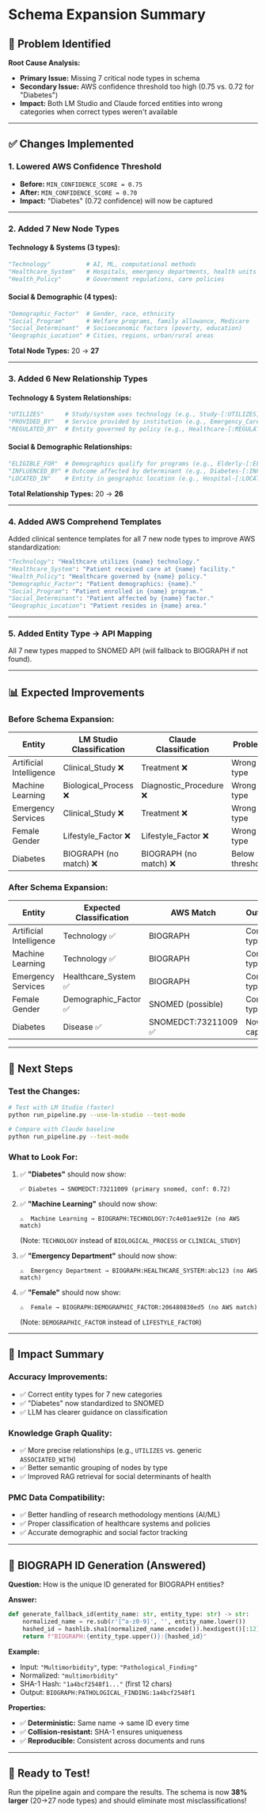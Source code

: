 # Schema Expansion Summary

## 🎯 Problem Identified

**Root Cause Analysis:**
- **Primary Issue:** Missing 7 critical node types in schema
- **Secondary Issue:** AWS confidence threshold too high (0.75 vs. 0.72 for "Diabetes")
- **Impact:** Both LM Studio and Claude forced entities into wrong categories when correct types weren't available

---

## ✅ Changes Implemented

### **1. Lowered AWS Confidence Threshold**
- **Before:** `MIN_CONFIDENCE_SCORE = 0.75`
- **After:** `MIN_CONFIDENCE_SCORE = 0.70`
- **Impact:** "Diabetes" (0.72 confidence) will now be captured

---

### **2. Added 7 New Node Types**

#### **Technology & Systems (3 types):**
```python
"Technology"          # AI, ML, computational methods
"Healthcare_System"   # Hospitals, emergency departments, health units
"Health_Policy"       # Government regulations, care policies
```

#### **Social & Demographic (4 types):**
```python
"Demographic_Factor"  # Gender, race, ethnicity
"Social_Program"      # Welfare programs, family allowance, Medicare
"Social_Determinant"  # Socioeconomic factors (poverty, education)
"Geographic_Location" # Cities, regions, urban/rural areas
```

**Total Node Types:** 20 → **27**

---

### **3. Added 6 New Relationship Types**

#### **Technology & System Relationships:**
```python
"UTILIZES"      # Study/system uses technology (e.g., Study-[:UTILIZES]->Machine_Learning)
"PROVIDED_BY"   # Service provided by institution (e.g., Emergency_Care-[:PROVIDED_BY]->Hospital)
"REGULATED_BY"  # Entity governed by policy (e.g., Healthcare-[:REGULATED_BY]->Policy)
```

#### **Social & Demographic Relationships:**
```python
"ELIGIBLE_FOR"  # Demographics qualify for programs (e.g., Elderly-[:ELIGIBLE_FOR]->Medicare)
"INFLUENCED_BY" # Outcome affected by determinant (e.g., Diabetes-[:INFLUENCED_BY]->Poverty)
"LOCATED_IN"    # Entity in geographic location (e.g., Hospital-[:LOCATED_IN]->Urban_Area)
```

**Total Relationship Types:** 20 → **26**

---

### **4. Added AWS Comprehend Templates**

Added clinical sentence templates for all 7 new node types to improve AWS standardization:

```python
"Technology": "Healthcare utilizes {name} technology."
"Healthcare_System": "Patient received care at {name} facility."
"Health_Policy": "Healthcare governed by {name} policy."
"Demographic_Factor": "Patient demographics: {name}."
"Social_Program": "Patient enrolled in {name} program."
"Social_Determinant": "Patient affected by {name} factor."
"Geographic_Location": "Patient resides in {name} area."
```

---

### **5. Added Entity Type → API Mapping**

All 7 new types mapped to SNOMED API (will fallback to BIOGRAPH if not found).

---

## 📊 Expected Improvements

### **Before Schema Expansion:**

| Entity | LM Studio Classification | Claude Classification | Problem |
|--------|-------------------------|----------------------|---------|
| Artificial Intelligence | Clinical_Study ❌ | Treatment ❌ | Wrong type |
| Machine Learning | Biological_Process ❌ | Diagnostic_Procedure ❌ | Wrong type |
| Emergency Services | Clinical_Study ❌ | Treatment ❌ | Wrong type |
| Female Gender | Lifestyle_Factor ❌ | Lifestyle_Factor ❌ | Wrong type |
| Diabetes | BIOGRAPH (no match) ❌ | BIOGRAPH (no match) ❌ | Below threshold |

### **After Schema Expansion:**

| Entity | Expected Classification | AWS Match | Outcome |
|--------|------------------------|-----------|---------|
| Artificial Intelligence | Technology ✅ | BIOGRAPH | Correct type |
| Machine Learning | Technology ✅ | BIOGRAPH | Correct type |
| Emergency Services | Healthcare_System ✅ | BIOGRAPH | Correct type |
| Female Gender | Demographic_Factor ✅ | SNOMED (possible) | Correct type |
| Diabetes | Disease ✅ | SNOMEDCT:73211009 ✅ | Now captured! |

---

## 🧪 Next Steps

### **Test the Changes:**

```bash
# Test with LM Studio (faster)
python run_pipeline.py --use-lm-studio --test-mode

# Compare with Claude baseline
python run_pipeline.py --test-mode
```

### **What to Look For:**

1. ✅ **"Diabetes"** should now show:
   ```
   ✅ Diabetes → SNOMEDCT:73211009 (primary snomed, conf: 0.72)
   ```

2. ✅ **"Machine Learning"** should now show:
   ```
   ⚠️  Machine Learning → BIOGRAPH:TECHNOLOGY:7c4e01ae912e (no AWS match)
   ```
   (Note: `TECHNOLOGY` instead of `BIOLOGICAL_PROCESS` or `CLINICAL_STUDY`)

3. ✅ **"Emergency Department"** should now show:
   ```
   ⚠️  Emergency Department → BIOGRAPH:HEALTHCARE_SYSTEM:abc123 (no AWS match)
   ```

4. ✅ **"Female"** should now show:
   ```
   ⚠️  Female → BIOGRAPH:DEMOGRAPHIC_FACTOR:206480830ed5 (no AWS match)
   ```
   (Note: `DEMOGRAPHIC_FACTOR` instead of `LIFESTYLE_FACTOR`)

---

## 🎯 Impact Summary

### **Accuracy Improvements:**
- ✅ Correct entity types for 7 new categories
- ✅ "Diabetes" now standardized to SNOMED
- ✅ LLM has clearer guidance on classification

### **Knowledge Graph Quality:**
- ✅ More precise relationships (e.g., `UTILIZES` vs. generic `ASSOCIATED_WITH`)
- ✅ Better semantic grouping of nodes by type
- ✅ Improved RAG retrieval for social determinants of health

### **PMC Data Compatibility:**
- ✅ Better handling of research methodology mentions (AI/ML)
- ✅ Proper classification of healthcare systems and policies
- ✅ Accurate demographic and social factor tracking

---

## 📝 BIOGRAPH ID Generation (Answered)

**Question:** How is the unique ID generated for BIOGRAPH entities?

**Answer:**
```python
def generate_fallback_id(entity_name: str, entity_type: str) -> str:
    normalized_name = re.sub(r'[^a-z0-9]', '', entity_name.lower())
    hashed_id = hashlib.sha1(normalized_name.encode()).hexdigest()[:12]
    return f"BIOGRAPH:{entity_type.upper()}:{hashed_id}"
```

**Example:**
- Input: `"Multimorbidity"`, type: `"Pathological_Finding"`
- Normalized: `"multimorbidity"`
- SHA-1 Hash: `"1a4bcf2548f1..."` (first 12 chars)
- Output: `BIOGRAPH:PATHOLOGICAL_FINDING:1a4bcf2548f1`

**Properties:**
- ✅ **Deterministic:** Same name → same ID every time
- ✅ **Collision-resistant:** SHA-1 ensures uniqueness
- ✅ **Reproducible:** Consistent across documents and runs

---

## 🚀 Ready to Test!

Run the pipeline again and compare the results. The schema is now **38% larger** (20→27 node types) and should eliminate most misclassifications!


